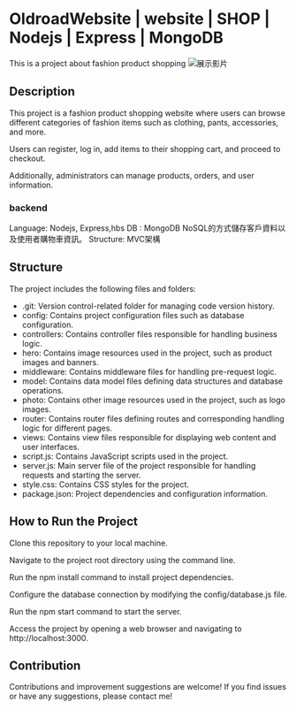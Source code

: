 # OldroadWebsite | website | SHOP | Nodejs | Express | MongoDB

This is a project about fashion product shopping
![展示影片](https://www.youtube.com/watch?v=HaLf6bgQ--U)

## Description
This project is a fashion product shopping website where users can browse different categories of fashion items such as clothing, pants, accessories, and more. 

Users can register, log in, add items to their shopping cart, and proceed to checkout.

Additionally, administrators can manage products, orders, and user information.

### backend
Language: Nodejs, Express,hbs
DB : MongoDB NoSQL的方式儲存客戶資料以及使用者購物車資訊。
Structure: MVC架構


## Structure

The project includes the following files and folders:

- .git: Version control-related folder for managing code version history.
- config: Contains project configuration files such as database configuration.
- controllers: Contains controller files responsible for handling business logic.
- hero: Contains image resources used in the project, such as product images and banners.
- middleware: Contains middleware files for handling pre-request logic.
- model: Contains data model files defining data structures and database operations.
- photo: Contains other image resources used in the project, such as logo images.
- router: Contains router files defining routes and corresponding handling logic for different pages.
- views: Contains view files responsible for displaying web content and user interfaces.
- script.js: Contains JavaScript scripts used in the project.
- server.js: Main server file of the project responsible for handling requests and starting the server.
- style.css: Contains CSS styles for the project.
- package.json: Project dependencies and configuration information.

## How to Run the Project
Clone this repository to your local machine.

Navigate to the project root directory using the command line.

Run the npm install command to install project dependencies.

Configure the database connection by modifying the config/database.js file.

Run the npm start command to start the server.

Access the project by opening a web browser and navigating to http://localhost:3000.

## Contribution

Contributions and improvement suggestions are welcome! If you find issues or have any suggestions, please contact me!
